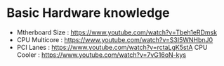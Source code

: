 # Basic Hardware knowledge

- Mtherboard Size : https://www.youtube.com/watch?v=Tbeh1eRDmsk
- CPU Multicore : https://www.youtube.com/watch?v=S3I5WNHbnJ0
- PCI Lanes : https://www.youtube.com/watch?v=rctaLgK5stA
CPU Cooler : https://www.youtube.com/watch?v=7vG16oN-kys
